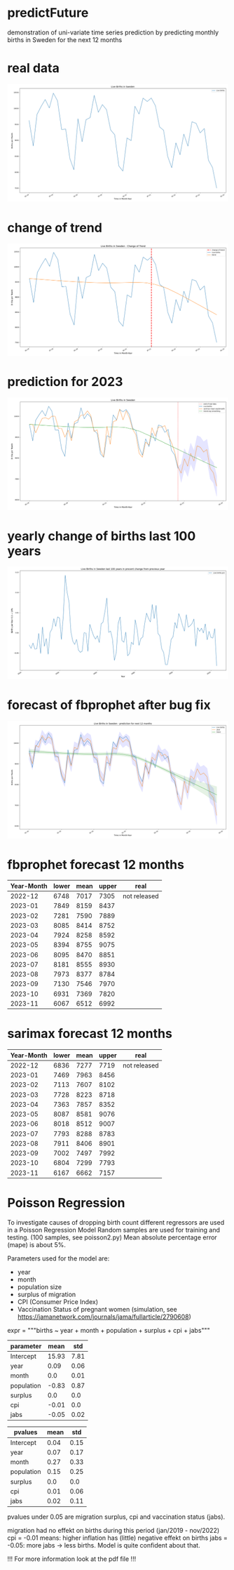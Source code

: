 # predictFuture
demonstration of uni-variate time series prediction by predicting monthly births in Sweden for the next 12 months 

# real data
![realdata](https://github.com/marl2en/predictFuture/blob/main/Live_births2019_2022.png)

# change of trend
![change](https://github.com/marl2en/predictFuture/blob/main/Change_of_trend.png)


# prediction for 2023
![IMG_6013](https://github.com/marl2en/predictFuture/blob/main/sarimaxPrediction_with_expSmoothing_trend.png)

# yearly change of births last 100 years
![last100](https://github.com/marl2en/predictFuture/blob/main/birthsPerYear1923_2022proc.png)

# forecast of fbprophet after bug fix
![prophecy](https://github.com/marl2en/predictFuture/blob/main/Prophecy_2023_without_bugs.png)

# fbprophet forecast 12 months
|Year-Month|  lower | mean | upper |  real |
|----------|--------|------|-------|-------|
|2022-12   |  6748  | 7017 |  7305 |  not released |
|2023-01   |  7849  | 8159 |  8437 |  |
|2023-02   |  7281  | 7590 |  7889 |  |
|2023-03   |  8085  | 8414 |  8752 |  |
|2023-04   |  7924  | 8258 |  8592 |  |
|2023-05   |  8394  | 8755 |  9075 |  |
|2023-06   |  8095  | 8470 |  8851 |  |
|2023-07   |  8181  | 8555 |  8930 |  |
|2023-08   |  7973  | 8377 |  8784 |  |
|2023-09   |  7130  | 7546 |  7970 |  |
|2023-10   |  6931  | 7369 |  7820 |  |
|2023-11   |  6067  | 6512 |  6992 |  |

# sarimax forecast 12 months
|Year-Month|  lower | mean | upper |  real |
|----------|--------|------|-------|-------|
|2022-12   |  6836  |  7277|   7719|    not released
|2023-01   |  7469  |  7963|   8456|  |
|2023-02   |  7113  |  7607|   8102|  |
|2023-03   |  7728  |  8223|   8718|  |
|2023-04   |  7363  |  7857|   8352|  |
|2023-05   |  8087  |  8581|   9076|  |
|2023-06   |  8018  |  8512|   9007|  |
|2023-07   |  7793  |  8288|   8783|  |
|2023-08   |  7911  |  8406|   8901|  |
|2023-09   |  7002  |  7497|   7992|  |
|2023-10   |  6804  |  7299|   7793|  |
|2023-11   |  6167  |  6662|   7157|  |


# Poisson Regression

To investigate causes of dropping birth count different regressors are used in a Poisson Regression Model
Random samples are used for training and testing. (100 samples, see poisson2.py)
Mean absolute percentage error (mape) is about 5%. 

Parameters used for the model are:
- year
- month
- population size
- surplus of migration
- CPI (Consumer Price Index)
- Vaccination Status of pregnant women (simulation, see https://jamanetwork.com/journals/jama/fullarticle/2790608)

expr = """births ~ year  + month + population + surplus + cpi + jabs"""

|parameter|  mean | std |
|----------|--------|------|
|Intercept   |  15.93  | 7.81|
|year   |  0.09 |  0.06|
|month   |  0.0  | 0.01|
|population   | -0.83 |  0.87|
|surplus   |  0.0  |  0.0|
|cpi   |  -0.01  |  0.0|
|jabs   |  -0.05  |  0.02|


|pvalues|  mean | std |
|----------|--------|------|
|Intercept   |  0.04  | 0.15|
|year   |  0.07 |  0.17|
|month   | 0.27 | 0.33|
|population   | 0.15 |  0.25|
|surplus   |  0.0  |  0.0|
|cpi   |  0.01 |  0.06|
|jabs   |  0.02  |  0.11|

pvalues under 0.05 are migration surplus, cpi and vaccination status (jabs). 

migration had no effekt on births during this period (jan/2019 - nov/2022)
cpi = -0.01 means: higher inflation has (little) negative effekt on births
jabs = -0.05: more jabs -> less births. Model is quite confident about that. 



!!! For more information look at the pdf file !!!
